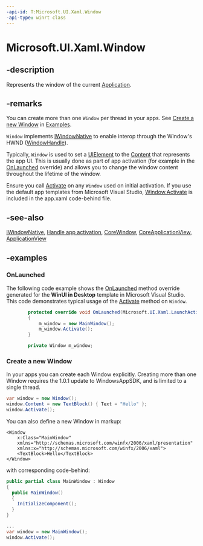 ```yaml
---
-api-id: T:Microsoft.UI.Xaml.Window
-api-type: winrt class
---
```


<!-- Class syntax.
public class Window : Microsoft.UI.Xaml.IWindow, Microsoft.UI.Xaml.IWindow2
-->

# Microsoft.UI.Xaml.Window

## -description

Represents the window of the current [Application](application.md).

## -remarks

You can create more than one `Window` per thread in your apps. See [Create a new Window](#create-a-new-window) in [Examples](#-examples).

`Window` implements [IWindowNative](/windows/apps/winui/reference/iwindownative) to enable interop through the Window's HWND ([WindowHandle](/windows/apps/winui/reference/iwindownative-windowhandle)).

Typically, `Window` is used to set a [UIElement](uielement.md) to the [Content](window_content.md) that represents the app UI. This is usually done as part of app activation (for example in the [OnLaunched](application_onlaunched_859642554.md) override) and allows you to change the window content throughout the lifetime of the window.

Ensure you call [Activate](window_activate_1797342875.md) on any `Window` used on initial activation. If you use the default app templates from Microsoft Visual Studio, [Window.Activate](window_activate_1797342875.md) is included in the app.xaml code-behind file.

## -see-also

[IWindowNative](/windows/apps/winui/reference/iwindownative), [Handle app activation](/windows/uwp/launch-resume/activate-an-app), [CoreWindow](/uwp/api/windows.ui.core.corewindow), [CoreApplicationView](/uwp/api/Windows.ApplicationModel.Core.CoreApplicationView), [ApplicationView](/uwp/api/Windows.UI.ViewManagement.ApplicationView)

## -examples

### OnLaunched

The following code example shows the [OnLaunched](application_onlaunched_1344752508.md) method override generated for the **WinUI in Desktop** template in Microsoft Visual Studio. This code demonstrates typical usage of the [Activate](window_activate_1797342875.md) method on `Window`.

``` csharp
        protected override void OnLaunched(Microsoft.UI.Xaml.LaunchActivatedEventArgs args)
        {
            m_window = new MainWindow();
            m_window.Activate();
        }

        private Window m_window;
```

### Create a new Window

In your apps you can create each Window explicitly. Creating more than one Window requires the 1.0.1 update to WindowsAppSDK, and is limited to a single thread.

```csharp
var window = new Window();
window.Content = new TextBlock() { Text = "Hello" };
window.Activate();
```

You can also define a new Window in markup:

```xaml
<Window 
    x:Class="MainWindow"
    xmlns="http://schemas.microsoft.com/winfx/2006/xaml/presentation"
    xmlns:x="http://schemas.microsoft.com/winfx/2006/xaml">
    <TextBlock>Hello</TextBlock>
</Window>
```

with corresponding code-behind:

```c#
public partial class MainWindow : Window
{
  public MainWindow()
  {
    InitializeComponent();
  }
}

...
var window = new MainWindow();
window.Activate();
```
